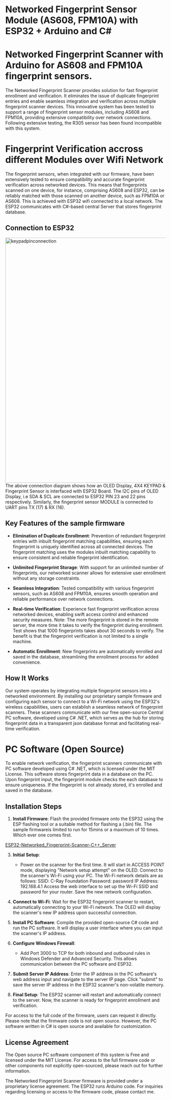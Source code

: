 # Networked Fingerprint Sensor Module (AS608, FPM10A) with ESP32 + Arduino and C#

# Networked Fingerprint Scanner with Arduino for AS608 and FPM10A fingerprint sensors.

The Networked Fingerprint Scanner provides solution for fast fingerprint enrollment and verification. It eliminates the issue of duplicate fingerprint entries and enable seamless integration and verification across multiple fingerprint scanner devices. This innovative system has been tested to support a range of fingerprint sensor modules, including AS608 and FPM10A, providing extensive compatibility over network connections.
Following extensive testing, the R305 sensor has been found incompatible with this system.



# Fingerprint Verification accross different Modules over Wifi Network
The fingerprint sensors, when integrated with our firmware, have been extensively tested to ensure compatibility and accurate fingerprint verification across networked devices. This means that fingerprints scanned on one device, for instance, comprising AS608 and ESP32, can be reliably matched with those scanned on another device, such as FPM10A or AS608. 
This is achieved with ESP32 wifi connected to a local network. The ESP32 communicates with C#-based central Server that stores fingerprint database.
## Connection to ESP32
<img width="768" alt="keypadpinconnection" src="https://github.com/jpdigitalman/C_RayFingerNetwork/assets/53490244/82ec2a64-af1a-4a92-92c7-b013e4bba611">
The above connection diagram shows how an OLED Display, 4X4 KEYPAD & Fingerprint Sensor is interfaced with ESP32 Board. The I2C pins of OLED Display, i.e SDA & SCL are connected to ESP32 PIN 23 and 22 pins respectively. Similarly, the fingerprint sensor MODULE is connected to UART pins TX (17) & RX (16). 

## Key Features of the sample firmware

- **Elimination of Duplicate Enrollment**: Prevention of redundant fingerprint entries with inbuilt fingerprint matching capabilities, ensuring each fingerprint is uniquely identified across all connected devices. The fingerprint matching uses the modules inbuilt matching capability to ensure consistent and reliable fingerprint identification.

- **Unlimited Fingerprint Storage**: With support for an unlimited number of fingerprints, our networked scanner allows for extensive user enrollment without any storage constraints. 

- **Seamless Integration**: Tested compatibility with various fingerprint sensors, such as AS608 and FPM10A, ensures smooth operation and reliable performance over network connections.

- **Real-time Verification**: Experience fast fingerprint verification across networked devices, enabling swift access control and enhanced security measures.
Note: The more fingerprint is stored in the remote server, the more time it takes to verify the fingerprint during enrollment. 
Test shows that 1000 fingerprints takes about 30 seconds to verify.
The benefit is that the fingerprint verification is not limited to a single machine.

- **Automatic Enrollment**: New fingerprints are automatically enrolled and saved in the database, streamlining the enrollment process for added convenience.

## How It Works

Our system operates by integrating multiple fingerprint sensors into a networked environment. By installing our proprietary sample firmware and configuring each sensor to connect to a Wi-Fi network using the ESP32's wireless capabilities, users can establish a seamless network of fingerprint scanners. These scanners communicate with our free open-source Central PC software, developed using C# .NET, which serves as the hub for storing fingerprint data in a transparent json database format and facilitating real-time verification.

# PC Software (Open Source)
To enable network verification, the fingerprint scanners communicate with PC software developed using C# .NET, which is licensed under the MIT License. This software stores fingerprint data in a database on the PC. Upon fingerprint input, the fingerprint module checks the each database to ensure uniqueness. If the fingerprint is not already stored, it's enrolled and saved in the database.

## Installation Steps

1. **Install Firmware**: Flash the provided firmware onto the ESP32 using the ESP flashing tool or a suitable method for flashing a (.bin) file.
   The sample firmwareis limited to run for 15mins or a maximum of 10 times. Which ever one comes first.
   
[ESP32-Networked_Fingerprint-Scanner-C++_Server](https://github.com/jpdigitalman/ESP32-Networked_Fingerprint-Scanner-C-_Server/blob/master/firmware.elf)


3. **Initial Setup**:
   - Power on the scanner for the first time. It will start in ACCESS POINT mode, displaying "Network setup attempt" on the OLED.
   Connect to the scanner's Wi-Fi using your PC. The Wi-Fi network details are as follows:
   SSID: C-Ray Foundation
   Password: password
   IP Address: 192.168.4.1
   Access the web interface to set up the Wi-Fi SSID and password for your router.
   Save the new network configuration.

4. **Connect to Wi-Fi**: Wait for the ESP32 fingerprint scanner to restart, automatically connecting to your Wi-Fi network. The OLED will display the scanner's new IP address upon successful connection.

5. **Install PC Software**: Compile the provided open-source C# code and run the PC software. It will display a user interface where you can input the scanner's IP address.

6. **Configure Windows Firewall**:
   - Add Port 3000 to TCP for both inbound and outbound rules in Windows Defender and Advanced Security. This allows communication between the PC software and ESP32.

7. **Submit Server IP Address**: Enter the IP address in the PC software's web address input and navigate to the server IP page. Click "submit" to save the server IP address in the ESP32 scanner's non-volatile memory.

8. **Final Setup**: The ESP32 scanner will restart and automatically connect to the server. Now, the scanner is ready for fingerprint enrollment and verification.

For access to the full code of the firmware, users can request it directly. Please note that the firmware code is not open source. However, the PC software written in C# is open source and available for customization.

## License Agreement

The Open source PC software component of this system is Free and licensed under the MIT License. For access to the full firmware code or other components not explicitly open-sourced, please reach out for further information.

The Networked Fingerprint Scanner firmware is provided under a proprietary license agreement. 
The ESP32 runs Arduino code.
For inquiries regarding licensing or access to the firmware code, please contact me.
